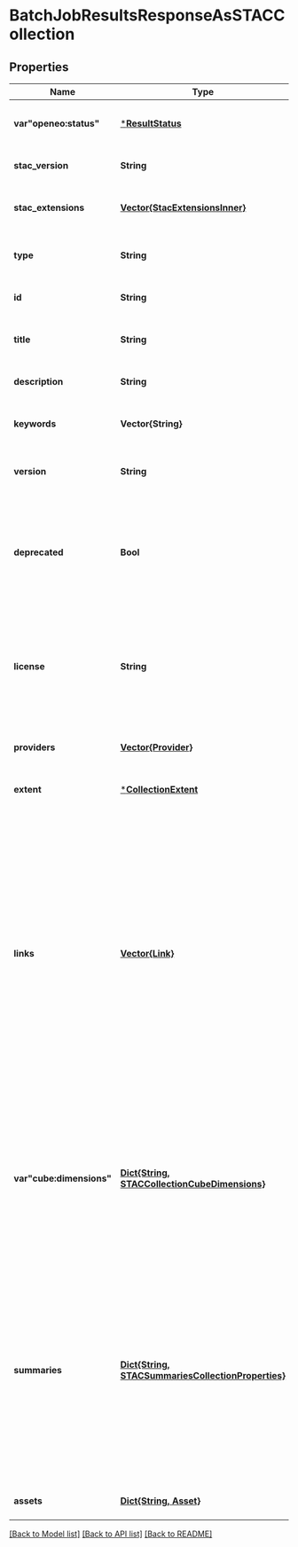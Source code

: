 # BatchJobResultsResponseAsSTACCollection


## Properties
Name | Type | Description | Notes
------------ | ------------- | ------------- | -------------
**var&quot;openeo:status&quot;** | [***ResultStatus**](ResultStatus.md) |  | [optional] [default to nothing]
**stac_version** | **String** | The [version of the STAC specification](https://github.com/radiantearth/stac-spec/releases), which MAY not be equal to the [STAC API version](#tag/EO-Data-Discovery/STAC). Supports versions 0.9.x and 1.x.x. | [default to nothing]
**stac_extensions** | [**Vector{StacExtensionsInner}**](StacExtensionsInner.md) | A list of implemented STAC extensions. The list contains URLs to the JSON Schema files it can be validated against. For STAC &lt; 1.0.0-rc.1  shortcuts such as &#x60;sar&#x60; can be used instead of the schema URL. | [optional] [default to nothing]
**type** | **String** | For STAC versions &gt;&#x3D; 1.0.0-rc.1 this field is required. | [optional] [default to nothing]
**id** | **String** | A unique identifier for the collection, which MUST match the specified pattern. | [default to nothing]
**title** | **String** | A short descriptive one-line title for the collection. | [optional] [default to nothing]
**description** | **String** | Detailed multi-line description to explain the collection.  [CommonMark 0.29](http://commonmark.org/) syntax MAY be used for rich text representation. | [default to nothing]
**keywords** | **Vector{String}** | List of keywords describing the collection. | [optional] [default to nothing]
**version** | **String** | Version of the collection.  This property REQUIRES to add &#x60;version&#x60; (STAC &lt; 1.0.0-rc.1) or &#x60;https://stac-extensions.github.io/version/v1.2.0/schema.json&#x60; (STAC &gt;&#x3D; 1.0.0-rc.1) to the list of &#x60;stac_extensions&#x60;. | [optional] [default to nothing]
**deprecated** | **Bool** | Specifies that the collection is deprecated with the potential to be removed. It should be transitioned out of usage as soon as possible and users should refrain from using it in new projects.  A link with relation type &#x60;latest-version&#x60; SHOULD be added to the links and MUST refer to the collection that can be used instead.  This property REQUIRES to add &#x60;version&#x60; (STAC &lt; 1.0.0-rc.1) or &#x60;https://stac-extensions.github.io/version/v1.2.0/schema.json&#x60; (STAC &gt;&#x3D; 1.0.0-rc.1) to the list of &#x60;stac_extensions&#x60;. | [optional] [default to false]
**license** | **String** | License(s) of the data as a SPDX [License identifier](https://spdx.org/licenses/). Alternatively, use &#x60;proprietary&#x60; if the license is not on the SPDX license list or &#x60;various&#x60; if multiple licenses apply. In these two cases links to the license texts SHOULD be added, see the &#x60;license&#x60; link relation type.  Non-SPDX licenses SHOULD add a link to the license text with the &#x60;license&#x60; relation in the links section. The license text MUST NOT be provided as a value of this field. If there is no public license URL available, it is RECOMMENDED to host the license text and link to it. | [default to nothing]
**providers** | [**Vector{Provider}**](Provider.md) | A list of providers, which MAY include all organizations capturing or processing the data or the hosting provider. Providers SHOULD be listed in chronological order with the most recent provider being the last element of the list. | [optional] [default to nothing]
**extent** | [***CollectionExtent**](CollectionExtent.md) |  | [default to nothing]
**links** | [**Vector{Link}**](Link.md) | Links related to this collection. Could reference to licensing information, other meta data formats with additional information or a preview image.  It is RECOMMENDED to provide links with the following &#x60;rel&#x60; (relation) types:  1. &#x60;root&#x60; and &#x60;parent&#x60;: URL to the data discovery endpoint at &#x60;/collections&#x60;.  2. &#x60;license&#x60;: A link to the license(s) SHOULD be specified if the &#x60;license&#x60; field is set to &#x60;proprietary&#x60; or &#x60;various&#x60;.  3. &#x60;example&#x60;: Links to examples of processes that use this collection.  4. &#x60;latest-version&#x60;: If a collection has been marked as deprecated, a link SHOULD point to the latest version of the collection. The relation types &#x60;predecessor-version&#x60; (link to older version) and &#x60;successor-version&#x60; (link to newer version) can also be used to show the relation between versions.  5. &#x60;alternate&#x60;: An alternative representation of the collection. For example, this could be the collection available through another catalog service such as OGC CSW, a human-readable HTML version or a metadata document following another standard such as ISO 19115 or DCAT.  6. &#x60;http://www.opengis.net/def/rel/ogc/1.0/queryables&#x60;: URL to the queryables endpoint at &#x60;/collections/{collection_id}/queryables&#x60;. For JSON Schema documents, the &#x60;type&#x60; field must be set to &#x60;application/schema+json&#x60;.  For additional relation types see also the lists of [common relation types in openEO](#section/API-Principles/Web-Linking) and the STAC specification for Collections. | [default to nothing]
**var&quot;cube:dimensions&quot;** | [**Dict{String, STACCollectionCubeDimensions}**](STACCollectionCubeDimensions.md) | The named default dimensions of the data cube. Names must be unique per collection.  The keys of the object are the dimension names. For interoperability, it is RECOMMENDED to use the following dimension names if there is only a single dimension with the specified criteria:  * &#x60;x&#x60; for the dimension of type &#x60;spatial&#x60; with the axis set to &#x60;x&#x60; * &#x60;y&#x60; for the dimension of type &#x60;spatial&#x60; with the axis set to &#x60;y&#x60; * &#x60;z&#x60; for the dimension of type &#x60;spatial&#x60; with the axis set to &#x60;z&#x60; * &#x60;t&#x60; for the dimension of type &#x60;temporal&#x60; * &#x60;bands&#x60; for dimensions of type &#x60;bands&#x60; * &#x60;geometry&#x60; for dimensions of type &#x60;geometry&#x60;  This property REQUIRES to add a version of the data cube extension to the list of &#x60;stac_extensions&#x60;, e.g. &#x60;https://stac-extensions.github.io/datacube/v2.2.0/schema.json&#x60;. | [optional] [default to nothing]
**summaries** | [**Dict{String, STACSummariesCollectionProperties}**](STACSummariesCollectionProperties.md) | Collection properties from STAC extensions (e.g. EO, SAR, Satellite or Scientific) or even custom extensions.  Summaries are either a unique set of all available values, statistics *or* a JSON Schema. Statistics only specify the range (minimum and maximum values) by default, but can optionally be accompanied by additional statistical values. The range can specify the potential range of values, but it is recommended to be as precise as possible. The set of values MUST contain at least one element and it is strongly RECOMMENDED to list all values. It is recommended to list as many properties as reasonable so that consumers get a full overview of the Collection. Properties that are covered by the Collection specification (e.g. &#x60;providers&#x60; and &#x60;license&#x60;) SHOULD NOT be repeated in the summaries.  Potential fields for the summaries can be found here:  * **[STAC Common Metadata](https://github.com/radiantearth/stac-spec/blob/v1.0.0/item-spec/common-metadata.md)**:   A list of commonly used fields throughout all domains * **[Content Extensions](https://github.com/radiantearth/stac-spec/blob/v1.0.0/extensions/README.md#list-of-content-extensions)**:   Domain-specific fields for domains such as EO, SAR and point clouds. * **Custom Properties**:   It is generally allowed to add custom fields. | [optional] [default to nothing]
**assets** | [**Dict{String, Asset}**](Asset.md) | Dictionary of asset objects for data that can be downloaded, each with a unique key. The keys MAY be used by clients as file names. | [default to nothing]


[[Back to Model list]](../README.md#models) [[Back to API list]](../README.md#api-endpoints) [[Back to README]](../README.md)


